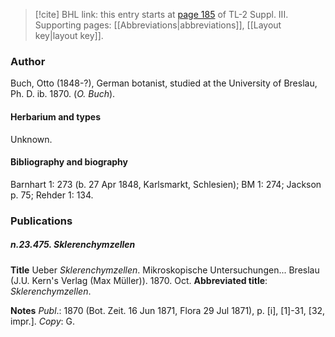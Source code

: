 > [!cite] BHL link: this entry starts at [page 185](https://www.biodiversitylibrary.org/item/103861#page/195/mode/1up) of TL-2 Suppl. III.
> Supporting pages: [[Abbreviations|abbreviations]], [[Layout key|layout key]].

### Author

Buch, Otto (1848-?), German botanist, studied at the University of Breslau, Ph. D. ib. 1870. (*O. Buch*).

#### Herbarium and types

Unknown.

#### Bibliography and biography

Barnhart 1: 273 (b. 27 Apr 1848, Karlsmarkt, Schlesien); BM 1: 274; Jackson p. 75; Rehder 1: 134.

### Publications

##### n.23.475. Sklerenchymzellen

**Title**
Ueber *Sklerenchymzellen*. Mikroskopische Untersuchungen... Breslau (J.U. Kern's Verlag (Max Müller)). 1870. Oct.
**Abbreviated title**: *Sklerenchymzellen*.

**Notes**
*Publ*.: 1870 (Bot. Zeit. 16 Jun 1871, Flora 29 Jul 1871), p. \[i\], \[1\]-31, \[32, impr.\]. *Copy*: G.

